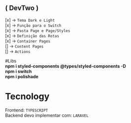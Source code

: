 ## ( DevTwo )

[x] -> `Tema Dark e Light` <br>
[x] -> `Função para o Switch` <br>
[x] -> `Pasta Page e Page/Styles` <br>
[x] -> `Definição das Rotas` <br>
[x] -> `Container Pages` <br>
[] -> `Content Pages` <br>
[] -> `Actions` <br>


#Libs<br>
**npm i styled-components @types/styled-components -D**<br>
**npm i switch**<br>
**npm i polishade**<br>

# Tecnology
Frontend: `TYPESCRIPT`<br>
Backend devo implementar com: `LARAVEL`<br>
